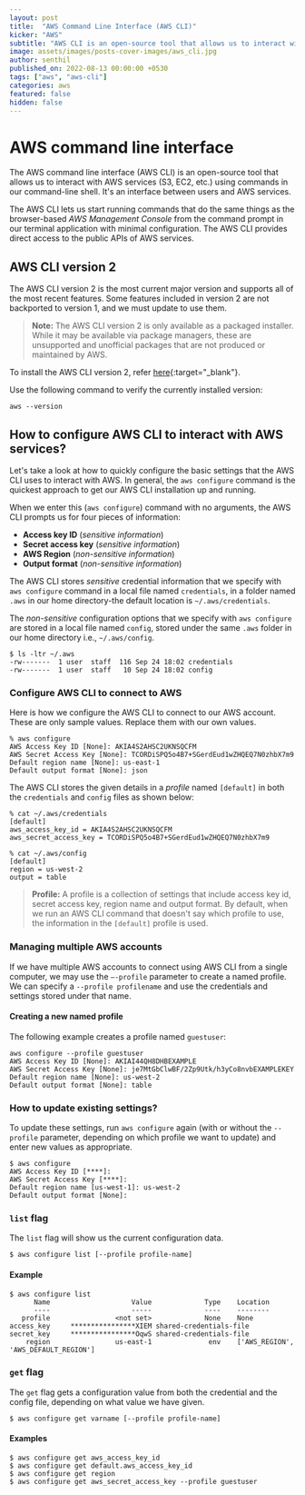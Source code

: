 ```yaml
---
layout: post
title:  "AWS Command Line Interface (AWS CLI)"
kicker: "AWS"
subtitle: "AWS CLI is an open-source tool that allows us to interact with AWS services using command-line shell commands."
image: assets/images/posts-cover-images/aws_cli.jpg
author: senthil
published_on: 2022-08-13 00:00:00 +0530
tags: ["aws", "aws-cli"]
categories: aws
featured: false
hidden: false
---
```


# AWS command line interface

The AWS command line interface (AWS CLI) is an open-source tool that allows us to interact with AWS services (S3, EC2, etc.) using commands in our command-line shell. It's an interface between users and AWS services. 

The AWS CLI lets us start running commands that do the same things as the browser-based *AWS Management Console* from the command prompt in our terminal application with minimal configuration. The AWS CLI provides direct access to the public APIs of AWS services.

## AWS CLI version 2

The AWS CLI version 2 is the most current major version and supports all of the most recent features. Some features included in version 2 are not backported to version 1, and we must update to use them.

> **Note:** The AWS CLI version 2 is only available as a packaged installer. While it may be available via package managers, these are unsupported and unofficial packages that are not produced or maintained by AWS.

To install the AWS CLI version 2, refer [here](https://docs.aws.amazon.com/cli/latest/userguide/getting-started-install.html){:target="_blank"}.

Use the following command to verify the currently installed version:

```shell
aws --version
```

## How to configure AWS CLI to interact with AWS services?

Let's take a look at how to quickly configure the basic settings that the AWS CLI uses to interact with AWS. In general, the `aws configure` command is the quickest approach to get our AWS CLI installation up and running.

When we enter this (`aws configure`) command with no arguments, the AWS CLI prompts us for four pieces of information:

- **Access key ID** (*sensitive information*)
- **Secret access key** (*sensitive information*)
- **AWS Region** (*non-sensitive information*)
- **Output format** (*non-sensitive information*)

The AWS CLI stores *sensitive* credential information that we specify with `aws configure` command in a local file named `credentials`, in a folder named `.aws` in our home directory-the default location is `~/.aws/credentials`. 

The *non-sensitive* configuration options that we specify with `aws configure` are stored in a local file named `config`, stored under the same `.aws` folder in our home directory i.e., `~/.aws/config`.

```shell
$ ls -ltr ~/.aws
-rw-------  1 user  staff  116 Sep 24 18:02 credentials
-rw-------  1 user  staff   10 Sep 24 18:02 config
```

### Configure AWS CLI to connect to AWS

Here is how we configure the AWS CLI to connect to our AWS account. These are only sample values. Replace them with our own values.

```shell
% aws configure
AWS Access Key ID [None]: AKIA4S2AHSC2UKNSQCFM
AWS Secret Access Key [None]: TCORDiSPQ5o4B7+SGerdEud1wZHQEQ7N0zhbX7m9
Default region name [None]: us-east-1
Default output format [None]: json
```

The AWS CLI stores the given details in a *profile* named `[default]` in both the `credentials` and `config` files as shown below: 

```shell
% cat ~/.aws/credentials
[default]
aws_access_key_id = AKIA4S2AHSC2UKNSQCFM
aws_secret_access_key = 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
```

```shell
% cat ~/.aws/config
[default]
region = us-west-2
output = table
```

> **Profile:** A profile is a collection of settings that include access key id, secret access key, region name and output format. By default, when we run an AWS CLI command that doesn't say which profile to use, the information in the `[default]` profile is used.

### Managing multiple AWS accounts

If we have multiple AWS accounts to connect using AWS CLI from a single computer, we may use the `—-profile` parameter to create a named profile. We can specify a `--profile profilename` and use the credentials and settings stored under that name.

#### Creating a new named profile

The following example creates a profile named `guestuser`:

```shell
aws configure --profile guestuser
AWS Access Key ID [None]: AKIAI44QH8DHBEXAMPLE
AWS Secret Access Key [None]: je7MtGbClwBF/2Zp9Utk/h3yCo8nvbEXAMPLEKEY
Default region name [None]: us-west-2
Default output format [None]: table
```

### How to update existing settings?

To update these settings, run `aws configure` again (with or without the `--profile` parameter, depending on which profile we want to update) and enter new values as appropriate.

```shell
$ aws configure
AWS Access Key ID [****]:
AWS Secret Access Key [****]:
Default region name [us-west-1]: us-west-2
Default output format [None]:
```

### `list` flag

The `list` flag will show us the current configuration data.

```shell
$ aws configure list [--profile profile-name]
```

#### Example

```shell
$ aws configure list
      Name                    Value             Type    Location
      ----                    -----             ----    --------
   profile                <not set>             None    None
access_key     ****************XIEM shared-credentials-file
secret_key     ****************OqwS shared-credentials-file
    region                us-east-1              env    ['AWS_REGION', 'AWS_DEFAULT_REGION']
```

### `get` flag

The `get` flag gets a configuration value from both the credential and the config file, depending on what value we have given.

```shell
$ aws configure get varname [--profile profile-name]
```

#### Examples

```shell
$ aws configure get aws_access_key_id
$ aws configure get default.aws_access_key_id
$ aws configure get region
$ aws configure get aws_secret_access_key --profile guestuser
```